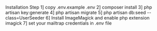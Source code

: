Installation Step
1] copy .env.example .env
2] composer install
3] php artisan key:generate
4] php artisan migrate
5] php artisan db:seed --class=UserSeeder
6] Install ImageMagick and enable php extension imagick
7] set your mailtrap credentials in .env file 